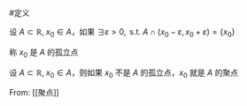 #定义 

设 $A\subset \mathbb{R},\;x_{0}\in A$，如果 $\exists\varepsilon>0,\text{ s.t. } A\cap(x_{0}-\varepsilon,x_{0}+\varepsilon)=\{ x_{0} \}$

称 $x_{0}$ 是 $A$ 的孤立点

设 $A\subset \mathbb{R},\;x_{0}\in A$，则如果 $x_{0}$ 不是 $A$ 的孤立点，$x_{0}$ 就是 $A$ 的聚点

From: [[聚点]]
